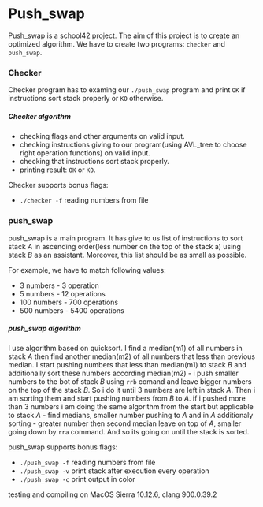 # Push_swap

Push_swap is a school42 project. The aim of this project is to create an optimized algorithm.
We have to create two programs: `checker` and `push_swap`.

### Checker
Checker program has to examing our `./push_swap` program and print `OK` if instructions sort stack properly or `KO` otherwise.

##### Checker algorithm
* checking flags and other arguments on valid input.
* checking instructions giving to our program(using AVL_tree to choose right operation functions) on valid input.
* checking that instructions sort stack properly.
* printing result: `OK` or `KO`.

Checker supports bonus flags:
* `./checker -f` reading numbers from file

### push_swap
push_swap is a main program. It has give to us list of instructions to sort stack *A* in ascending order(less number on the top of the stack a) using stack *B* as an assistant.
Moreover, this list should be as small as possible.

For example, we have to match following values:
* 3 numbers \- 3 operation
* 5 numbers \- 12 operations
* 100 numbers \- 700 operations
* 500 numbers \- 5400 operations

##### push_swap algorithm
I use algorithm based on quicksort.
I find a median(m1) of all numbers in stack *A* then find another median(m2) of all numbers that less than previous median.
I start pushing numbers that less than median(m1) to stack *B* and additionally sort these numbers according median(m2) - i push smaller numbers to the bot of stack *B* using `rrb` comand and leave bigger numbers on the top of the stack *B*.
So i do it until 3 numbers are left in stack *A*.
Then i am sorting them and start pushing numbers from *B* to *A*.
if i pushed more than 3 numbers i am doing the same algorithm from the start but applicable to stack *A* - find medians, smaller number pushing to *A* and in *A* additionaly sorting - greater number then second median leave on top of *A*, smaller going down by `rra` command.
And so its going on until the stack is sorted.

push_swap supports bonus flags:
* `./push_swap -f` reading numbers from file
* `./push_swap -v` print stack after execution every operation
* `./push_swap -c` print output in color

testing and compiling on MacOS Sierra 10.12.6, clang 900.0.39.2